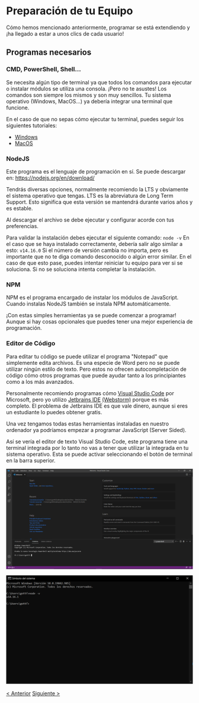 # Preparación de tu Equipo
Cómo hemos mencionado anteriormente, programar se está extendiendo y ¡ha llegado a estar a unos clics de cada usuario!

## Programas necesarios
### CMD, PowerShell, Shell...
Se necesita algún tipo de terminal ya que todos los comandos para ejecutar o instalar módulos se utiliza una consola. ¡Pero no te asustes! Los comandos son siempre los mismos y son muy sencillos. Tu sistema operativo (Windows, MacOS...) ya debería integrar una terminal que funcione.

En el caso de que no sepas cómo ejecutar tu terminal, puedes seguir los siguientes tutoriales:
- [Windows](https://www.muycomputer.com/2018/10/25/consola-de-windows-guia/)
- [MacOS](https://macpaw.com/how-to/use-terminal-on-mac)


### NodeJS
Este programa es el lenguaje de programación en sí. Se puede descargar en:
https://nodejs.org/en/download/

Tendrás diversas opciones, normalmente recomiendo la LTS y obviamente el sistema operativo que tengas.
LTS es la abreviatura de Long Term Support. Esto significa que esta versión se mantendrá durante varios años y es estable.

Al descargar el archivo se debe ejecutar y configurar acorde con tus preferencias.

Para validar la instalación debes ejecutar el siguiente comando:
`node -v`
En el caso que se haya instalado correctamente, debería salir algo similar a esto:
`v14.16.0`
Si el número de versión cambia no importa, pero es importante que no te diga comando desconocido o algún error similar. En el caso de que esto pase, puedes intentar reiniciar tu equipo para ver si se soluciona. Si no se soluciona intenta completar la instalación.
### NPM
NPM es el programa encargado de instalar los módulos de JavaScript. Cuando instalas NodeJS también se instala NPM automáticamente.

¡Con estas simples herramientas ya se puede comenzar a programar! Aunque si hay cosas opcionales que puedes tener una mejor experiencia de programación.

### Editor de Código
Para editar tu código se puede utilizar el programa "Notepad" que simplemente edita archivos. Es una especie de Word pero no se puede utilizar ningún estilo de texto. Pero estos no ofrecen autocompletación de código cómo otros programas que puede ayudar tanto a los principiantes como a los más avanzados.

Personalmente recomiendo programas cómo [Visual Studio Code](https://code.visualstudio.com/) por Microsoft, pero yo utilizo [Jetbrains IDE](https://jetbrains.com) [(Webstorm)](https://www.jetbrains.com/webstorm/) porque es más completo. El problema de Jetbrains IDE es que vale dinero, aunque si eres un estudiante lo puedes obtener gratis.



Una vez tengamos todas estas herramientas instaladas en nuestro ordenador ya podríamos empezar a programar JavaScript (Server Sided).

Así se vería el editor de texto Visual Studio Code, este programa tiene una terminal integrada por lo tanto no vas a tener que utilizar la integrada en tu sistema operativo. Esta se puede activar seleccionando el botón de terminal en la barra superior.

![1](./assets/images/1.png)

![3](./assets/images/3.png)

[< Anterior](./2-JavaScript.md) [Siguiente >](./4-Hello-World.md)